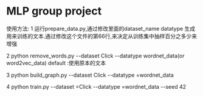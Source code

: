 # MLP group project



使用方法:
1  运行prepare_data.py,通过修改里面的dataset_name  datatype 生成用来训练的文本.通过修改这个文件的第66行,来决定从训练集中抽样百分之多少来增强

2 python remove_words.py --dataset Click --datatype  wordnet_data(or word2vec_data)  default :使用原本的文本

3 python build_graph.py --dataset Click --datatype =wordnet_data

4 python train.py --dataset =Click --datatype =wordnet_data --seed 42
